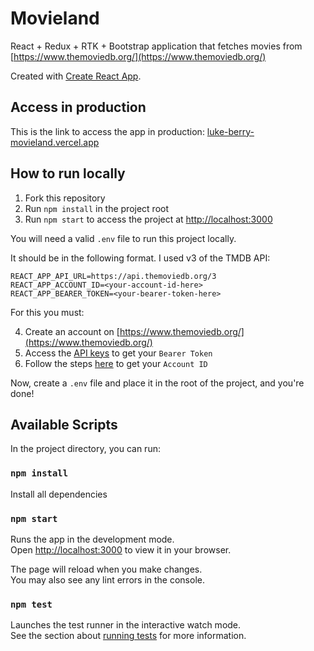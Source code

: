# Movieland

React + Redux + RTK + Bootstrap application that fetches movies from [https://www.themoviedb.org/](https://www.themoviedb.org/)

Created with [Create React App](https://github.com/facebook/create-react-app).

## Access in production

This is the link to access the app in production: [luke-berry-movieland.vercel.app](luke-berry-movieland.vercel.app)

## How to run locally

1. Fork this repository
2. Run `npm install` in the project root
3. Run `npm start` to access the project at [http://localhost:3000](http://localhost:3000)

You will need a valid `.env` file to run this project locally.

It should be in the following format. I used v3 of the TMDB API:

```
REACT_APP_API_URL=https://api.themoviedb.org/3
REACT_APP_ACCOUNT_ID=<your-account-id-here>
REACT_APP_BEARER_TOKEN=<your-bearer-token-here>
```

For this you must:

4. Create an account on [https://www.themoviedb.org/](https://www.themoviedb.org/)
5. Access the [API keys](https://www.themoviedb.org/settings/api) to get your `Bearer Token`
6. Follow the steps [here](https://www.themoviedb.org/talk/605cbdda8f26bc002a612929#605e51579a64350054ff8c63) to get your `Account ID`

Now, create a `.env` file and place it in the root of the project, and you're done!

## Available Scripts

In the project directory, you can run:

### `npm install`

Install all dependencies

### `npm start`

Runs the app in the development mode.\
Open [http://localhost:3000](http://localhost:3000) to view it in your browser.

The page will reload when you make changes.\
You may also see any lint errors in the console.

### `npm test`

Launches the test runner in the interactive watch mode.\
See the section about [running tests](https://facebook.github.io/create-react-app/docs/running-tests) for more information.
